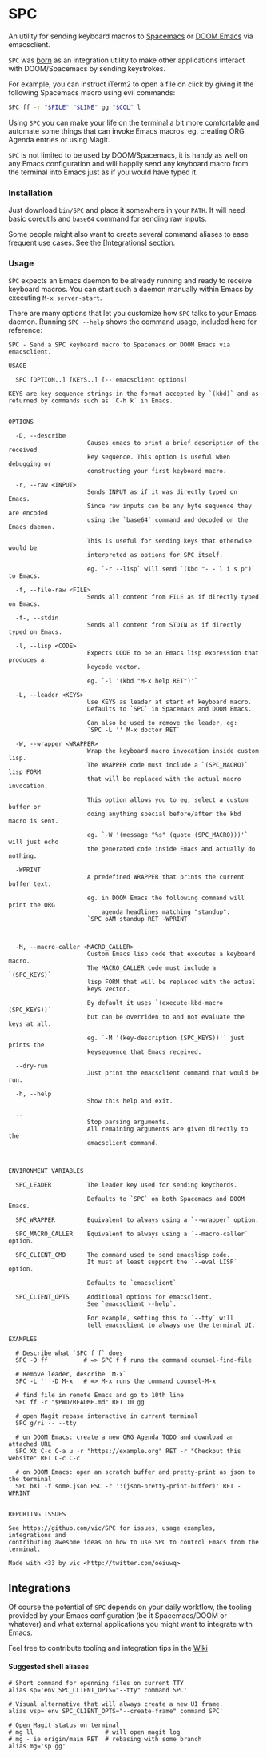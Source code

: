 # SPC

An utility for sending keyboard macros to [Spacemacs](https://www.spacemacs.org/) or [DOOM Emacs](https://github.com/hlissner/doom-emacs) via emacsclient.

`SPC` was [born](https://github.com/vic/vix/blob/c55260f9591c7b243145fbbab37d68e775783a8d/vix/modules/vic/emacs/default.nix#L49) as an integration utility to make other applications interact with DOOM/Spacemacs by sending keystrokes.

For example, you can instruct iTerm2 to open a file on click by giving it the following
Spacemacs macro using evil commands:

```bash
SPC ff -r "$FILE" "$LINE" gg "$COL" l
```

Using `SPC` you can make your life on the terminal a bit more comfortable and automate
some things that can invoke Emacs macros. eg. creating ORG Agenda entries or using Magit.

`SPC` is not limited to be used by DOOM/Spacemacs, it is handy as well on any Emacs
configuration and will happily send any keyboard macro from the terminal into Emacs
just as if you would have typed it.

### Installation

Just download `bin/SPC` and place it somewhere in your `PATH`.
It will need basic coreutils and `base64` command for sending raw inputs.

Some people might also want to create several command aliases to ease frequent use
cases. See the [Integrations] section.


### Usage

`SPC` expects an Emacs daemon to be already running and ready to receive keyboard macros.
You can start such a daemon manually within Emacs by executing `M-x server-start`.

There are many options that let you customize how `SPC` talks to your Emacs daemon.
Running `SPC --help` shows the command usage, included here for reference:


<!--BEGIN_HELP-->

```
SPC - Send a SPC keyboard macro to Spacemacs or DOOM Emacs via emacsclient.

USAGE

  SPC [OPTION..] [KEYS..] [-- emacsclient options]

KEYS are key sequence strings in the format accepted by `(kbd)` and as
returned by commands such as `C-h k` in Emacs.


OPTIONS

  -D, --describe
                      Causes emacs to print a brief description of the received
                      key sequence. This option is useful when debugging or
                      constructing your first keyboard macro.

  -r, --raw <INPUT>
                      Sends INPUT as if it was directly typed on Emacs.
                      Since raw inputs can be any byte sequence they are encoded
                      using the `base64` command and decoded on the Emacs daemon.

                      This is useful for sending keys that otherwise would be
                      interpreted as options for SPC itself.

                      eg. `-r --lisp` will send `(kbd "- - l i s p")` to Emacs.

  -f, --file-raw <FILE>
                      Sends all content from FILE as if directly typed on Emacs.

  -f-, --stdin
                      Sends all content from STDIN as if directly typed on Emacs.

  -l, --lisp <CODE>
                      Expects CODE to be an Emacs lisp expression that produces a
                      keycode vector.

                      eg. `-l '(kbd "M-x help RET")'`

  -L, --leader <KEYS>
                      Use KEYS as leader at start of keyboard macro.
                      Defaults to `SPC` in Spacemacs and DOOM Emacs.

                      Can also be used to remove the leader, eg:
                      `SPC -L '' M-x doctor RET`

  -W, --wrapper <WRAPPER>
                      Wrap the keyboard macro invocation inside custom lisp.
                      The WRAPPER code must include a `(SPC_MACRO)` lisp FORM
                      that will be replaced with the actual macro invocation.

                      This option allows you to eg, select a custom buffer or
                      doing anything special before/after the kbd macro is sent.

                      eg. `-W '(message "%s" (quote (SPC_MACRO)))'` will just echo
                      the generated code inside Emacs and actually do nothing.

  -WPRINT
                      A predefined WRAPPER that prints the current buffer text.

                      eg. in DOOM Emacs the following command will print the ORG
                          agenda headlines matching "standup":
                      `SPC oAM standup RET -WPRINT`



  -M, --macro-caller <MACRO_CALLER>
                      Custom Emacs lisp code that executes a keyboard macro.
                      The MACRO_CALLER code must include a `(SPC_KEYS)`
                      lisp FORM that will be replaced with the actual
                      keys vector.

                      By default it uses `(execute-kbd-macro (SPC_KEYS))`
                      but can be overriden to and not evaluate the keys at all.

                      eg. `-M '(key-description (SPC_KEYS))'` just prints the
                      keysequence that Emacs received.

  --dry-run
                      Just print the emacsclient command that would be run.

  -h, --help
                      Show this help and exit.

  --
                      Stop parsing arguments.
                      All remaining arguments are given directly to the
                      emacsclient command.



ENVIRONMENT VARIABLES

  SPC_LEADER          The leader key used for sending keychords.

                      Defaults to `SPC` on both Spacemacs and DOOM Emacs.

  SPC_WRAPPER         Equivalent to always using a `--wrapper` option.

  SPC_MACRO_CALLER    Equivalent to always using a `--macro-caller` option.

  SPC_CLIENT_CMD      The command used to send emacslisp code.
                      It must at least support the `--eval LISP` option.

                      Defaults to `emacsclient`

  SPC_CLIENT_OPTS     Additional options for emacsclient.
                      See `emacsclient --help`.

                      For example, setting this to `--tty` will
                      tell emacsclient to always use the terminal UI.

EXAMPLES

  # Describe what `SPC f f` does
  SPC -D ff          # => SPC f f runs the command counsel-find-file

  # Remove leader, describe `M-x`
  SPC -L '' -D M-x   # => M-x runs the command counsel-M-x

  # find file in remote Emacs and go to 10th line
  SPC ff -r "$PWD/README.md" RET 10 gg

  # open Magit rebase interactive in current terminal
  SPC g/ri -- --tty

  # on DOOM Emacs: create a new ORG Agenda TODO and download an attached URL
  SPC Xt C-c C-a u -r "https://example.org" RET -r "Checkout this website" RET C-c C-c

  # on DOOM Emacs: open an scratch buffer and pretty-print as json to the terminal
  SPC bXi -f some.json ESC -r ':(json-pretty-print-buffer)' RET -WPRINT


REPORTING ISSUES

See https://github.com/vic/SPC for issues, usage examples, integrations and
contributing awesome ideas on how to use SPC to control Emacs from the terminal.

Made with <33 by vic <http://twitter.com/oeiuwq>
```
<!--END_HELP-->



## Integrations

Of course the potential of `SPC` depends on your daily workflow, the tooling
provided by your Emacs configuration (be it Spacemacs/DOOM or whatever)
and what external applications you might want to integrate with Emacs.

Feel free to contribute tooling and integration tips in the [Wiki](wiki)

#### Suggested shell aliases

```shell
# Short command for openning files on current TTY
alias sp='env SPC_CLIENT_OPTS="--tty" command SPC'

# Visual alternative that will always create a new UI frame.
alias vsp='env SPC_CLIENT_OPTS="--create-frame" command SPC'

# Open Magit status on terminal
# mg ll                    # will open magit log
# mg - ie origin/main RET  # rebasing with some branch
alias mg='sp gg'
```
